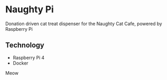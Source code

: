 # Naughty Pi

Donation driven cat treat dispenser for the Naughty Cat Cafe, powered by Raspberry Pi

## Technology
- Raspberry Pi 4
- Docker

Meow
